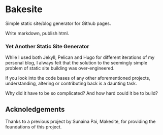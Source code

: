 # Bakesite

Simple static site/blog generator for Github pages. 

Write markdown, publish html.

### Yet Another Static Site Generator

While I used both Jekyll, Pelican and Hugo for different iterations of my personal blog, I always felt that the solution to the seemingly simple problem of static site building was over-engineered. 

If you look into the code bases of any other aforementioned projects, understanding, altering or contributing back is a daunting task. 

Why did it have to be so complicated? And how hard could it be to build?

## Acknoledgements

Thanks to a previous project by Sunaina Pai, Makesite, for providing the foundations of this project. 


